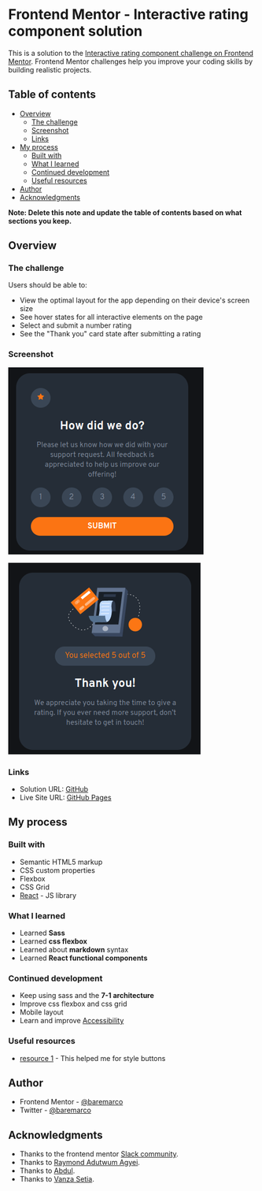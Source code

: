 # Frontend Mentor - Interactive rating component solution

This is a solution to the [Interactive rating component challenge on Frontend Mentor](https://www.frontendmentor.io/challenges/interactive-rating-component-koxpeBUmI). Frontend Mentor challenges help you improve your coding skills by building realistic projects.

## Table of contents

-   [Overview](#overview)
    -   [The challenge](#the-challenge)
    -   [Screenshot](#screenshot)
    -   [Links](#links)
-   [My process](#my-process)
    -   [Built with](#built-with)
    -   [What I learned](#what-i-learned)
    -   [Continued development](#continued-development)
    -   [Useful resources](#useful-resources)
-   [Author](#author)
-   [Acknowledgments](#acknowledgments)

**Note: Delete this note and update the table of contents based on what sections you keep.**

## Overview

### The challenge

Users should be able to:

-   View the optimal layout for the app depending on their device's screen size
-   See hover states for all interactive elements on the page
-   Select and submit a number rating
-   See the "Thank you" card state after submitting a rating

### Screenshot

![Rate](./screenshot/rate-component.png)

![Thanks](./screenshot/thanks-component.png)

### Links

-   Solution URL: [GitHub](https://github.com/baremarco/interactive-rating-component-main)
-   Live Site URL: [GitHub Pages](https://baremarco.github.io/interactive-rating-component-main/)

## My process

### Built with

-   Semantic HTML5 markup
-   CSS custom properties
-   Flexbox
-   CSS Grid
-   [React](https://reactjs.org/) - JS library

### What I learned

-   Learned **Sass**
-   Learned **css flexbox**
-   Learned about **markdown** syntax
-   Learned **React functional components**

### Continued development

-   Keep using sass and the **7-1 architecture**
-   Improve css flexbox and css grid
-   Mobile layout
-   Learn and improve [Accessibility](https://www.smashingmagazine.com/2018/09/importance-manual-accessibility-testing/)

### Useful resources

-   [resource 1](https://css-tricks.com/a-complete-guide-to-links-and-buttons/) - This helped me for style buttons

## Author

-   Frontend Mentor - [@baremarco](https://www.frontendmentor.io/profile/baremarco)
-   Twitter - [@baremarco](https://www.twitter.com/baremarco)

## Acknowledgments

-   Thanks to the frontend mentor [Slack community](https://www.frontendmentor.io/slack).
-   Thanks to [Raymond Adutwum Agyei](https://www.frontendmentor.io/profile/alosoft).
-   Thanks to [Abdul](https://www.frontendmentor.io/profile/Samadeen).
-   Thanks to [Vanza Setia](https://www.frontendmentor.io/profile/vanzasetia).
